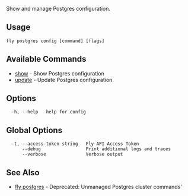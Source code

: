 Show and manage Postgres configuration.


## Usage
~~~
fly postgres config [command] [flags]
~~~

## Available Commands
* [show](/docs/flyctl/postgres-config-show/)	 - Show Postgres configuration
* [update](/docs/flyctl/postgres-config-update/)	 - Update Postgres configuration.

## Options

~~~
  -h, --help   help for config
~~~

## Global Options

~~~
  -t, --access-token string   Fly API Access Token
      --debug                 Print additional logs and traces
      --verbose               Verbose output
~~~

## See Also

* [fly postgres](/docs/flyctl/postgres/)	 - Deprecated: Unmanaged Postgres cluster commands'

